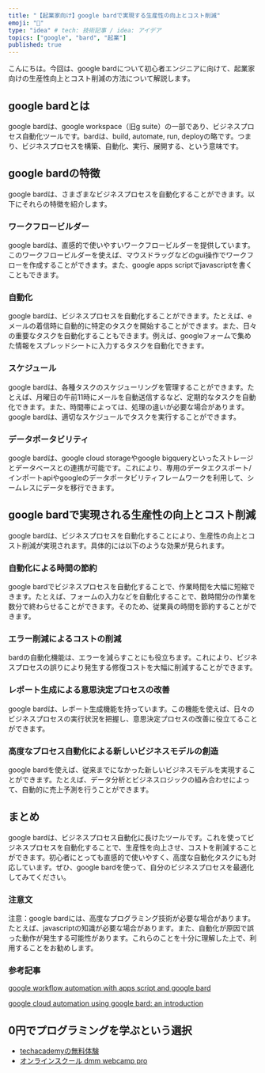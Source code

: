 ```yaml
---
title: "【起業家向け】google bardで実現する生産性の向上とコスト削減"
emoji: "🏢"
type: "idea" # tech: 技術記事 / idea: アイデア
topics: ["google", "bard", "起業"]
published: true
---
```


こんにちは。今回は、google bardについて初心者エンジニアに向けて、起業家向けの生産性向上とコスト削減の方法について解説します。

## google bardとは

google bardは、google workspace（旧g suite）の一部であり、ビジネスプロセス自動化ツールです。bardは、build, automate, run, deployの略です。つまり、ビジネスプロセスを構築、自動化、実行、展開する、という意味です。

## google bardの特徴

google bardは、さまざまなビジネスプロセスを自動化することができます。以下にそれらの特徴を紹介します。

### ワークフロービルダー

google bardは、直感的で使いやすいワークフロービルダーを提供しています。このワークフロービルダーを使えば、マウスドラッグなどのgui操作でワークフローを作成することができます。また、google apps scriptでjavascriptを書くこともできます。

### 自動化

google bardは、ビジネスプロセスを自動化することができます。たとえば、eメールの着信時に自動的に特定のタスクを開始することができます。また、日々の重要なタスクを自動化することもできます。例えば、googleフォームで集めた情報をスプレッドシートに入力するタスクを自動化できます。

### スケジュール

google bardは、各種タスクのスケジューリングを管理することができます。たとえば、月曜日の午前11時にメールを自動送信するなど、定期的なタスクを自動化できます。また、時間帯によっては、処理の違いが必要な場合があります。google bardは、適切なスケジュールでタスクを実行することができます。

### データポータビリティ

google bardは、google cloud storageやgoogle bigqueryといったストレージとデータベースとの連携が可能です。これにより、専用のデータエクスポート/インポートapiやgoogleのデータポータビリティフレームワークを利用して、シームレスにデータを移行できます。

## google bardで実現される生産性の向上とコスト削減

google bardは、ビジネスプロセスを自動化することにより、生産性の向上とコスト削減が実現されます。具体的には以下のような効果が見られます。

### 自動化による時間の節約

google bardでビジネスプロセスを自動化することで、作業時間を大幅に短縮できます。たとえば、フォームの入力などを自動化することで、数時間分の作業を数分で終わらせることができます。そのため、従業員の時間を節約することができます。

### エラー削減によるコストの削減

bardの自動化機能は、エラーを減らすことにも役立ちます。これにより、ビジネスプロセスの誤りにより発生する修復コストを大幅に削減することができます。

### レポート生成による意思決定プロセスの改善

google bardは、レポート生成機能を持っています。この機能を使えば、日々のビジネスプロセスの実行状況を把握し、意思決定プロセスの改善に役立てることができます。

### 高度なプロセス自動化による新しいビジネスモデルの創造

google bardを使えば、従来までになかった新しいビジネスモデルを実現することができます。たとえば、データ分析とビジネスロジックの組み合わせによって、自動的に売上予測を行うことができます。

## まとめ

google bardは、ビジネスプロセス自動化に長けたツールです。これを使ってビジネスプロセスを自動化することで、生産性を向上させ、コストを削減することができます。初心者にとっても直感的で使いやすく、高度な自動化タスクにも対応しています。ぜひ、google bardを使って、自分のビジネスプロセスを最適化してみてください。

### 注意文

注意：google bardには、高度なプログラミング技術が必要な場合があります。たとえば、javascriptの知識が必要な場合があります。また、自動化が原因で誤った動作が発生する可能性があります。これらのことを十分に理解した上で、利用することをお勧めします。

### 参考記事

[google workflow automation with apps script and google bard](https://developers.googleblog.com/2021/06/google-workflow-automation-with-apps.html)

[google cloud automation using google bard: an introduction](https://www.internationaljournalssrg.org/ijcnwc/images/2020/volume_7/issue_10/5.ijcnwc071005.pdf)

## 0円でプログラミングを学ぶという選択
- [techacademyの無料体験](//af.moshimo.com/af/c/click?a_id=2612475&amp;p_id=1555&amp;pc_id=2816&amp;pl_id=22706&amp;url=https%3a%2f%2ftechacademy.jp%2fhtmlcss-trial%3futm_source%3dmoshimo%26utm_medium%3daffiliate%26utm_campaign%3dtextad)
- [オンラインスクール dmm webcamp pro](//af.moshimo.com/af/c/click?a_id=2612482&amp;p_id=1363&amp;pc_id=2297&amp;pl_id=39999&amp;guid=on)

